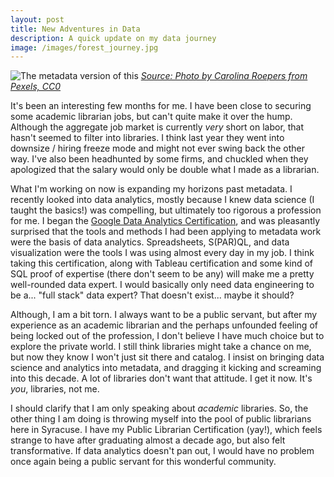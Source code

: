 ```yaml
---
layout: post
title: New Adventures in Data
description: A quick update on my data journey
image: /images/forest_journey.jpg
---
```


![The metadata version of this](/images/forest_journey.jpg)
[*Source: Photo by Carolina Roepers from Pexels, CC0*](/images/forest_journey.jpg)

It's been an interesting few months for me. I have been close to securing some academic librarian jobs, but can't quite make it over the hump. Although the aggregate job market is currently *very* short on labor, that hasn't seemed to filter into libraries. I think last year they went into downsize / hiring freeze mode and might not ever swing back the other way. I've also been headhunted by some firms, and chuckled when they apologized that the salary would only be double what I made as a librarian.   

What I'm working on now is expanding my horizons past metadata. I recently looked into data analytics, mostly because I knew data science (I taught the basics!) was compelling, but ultimately too rigorous a profession for me. I began the [Google Data Analytics Certification](https://www.coursera.org/professional-certificates/google-data-analytics), and was pleasantly surprised that the tools and methods I had been applying to metadata work were the basis of data analytics. Spreadsheets, S(PAR)QL, and data visualization were the tools I was using almost every day in my job. I think taking this certification, along with Tableau certification and some kind of SQL proof of expertise (there don't seem to be any) will make me a pretty well-rounded data expert. I would basically only need data engineering to be a... "full stack" data expert? That doesn't exist... maybe it should?    

Although, I am a bit torn. I always want to be a public servant, but after my experience as an academic librarian and the perhaps unfounded feeling of being locked out of the profession, I don't believe I have much choice but to explore the private world. I still think libraries might take a chance on me, but now they know I won't just sit there and catalog. I insist on bringing data science and analytics into metadata, and dragging it kicking and screaming into this decade. A lot of libraries don't want that attitude. I get it now. It's *you*, libraries, not me.  

I should clarify that I am only speaking about *academic* libraries. So, the other thing I am doing is throwing myself into the pool of public librarians here in Syracuse. I have my Public Librarian Certification (yay!), which feels strange to have after graduating almost a decade ago, but also felt transformative. If data analytics doesn't pan out, I would have no problem once again being a public servant for this wonderful community.   